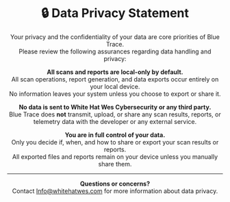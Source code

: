 <div align="center">

# 🔒 Data Privacy Statement

Your privacy and the confidentiality of your data are core priorities of Blue Trace.  
Please review the following assurances regarding data handling and privacy:

**All scans and reports are local-only by default.**  
All scan operations, report generation, and data exports occur entirely on your local device.  
No information leaves your system unless you choose to export or share it.

**No data is sent to White Hat Wes Cybersecurity or any third party.**  
Blue Trace does **not** transmit, upload, or share any scan results, reports, or telemetry data with the developer or any external service.

**You are in full control of your data.**  
Only you decide if, when, and how to share or export your scan results or reports.  
All exported files and reports remain on your device unless you manually share them.

---

**Questions or concerns?**  
Contact [Info@whitehatwes.com](mailto:Info@whitehatwes.com) for more information about data privacy.

</div>

